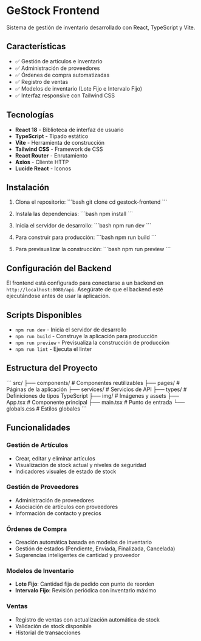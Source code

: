 # GeStock Frontend

Sistema de gestión de inventario desarrollado con React, TypeScript y Vite.

## Características

- ✅ Gestión de artículos e inventario
- ✅ Administración de proveedores
- ✅ Órdenes de compra automatizadas
- ✅ Registro de ventas
- ✅ Modelos de inventario (Lote Fijo e Intervalo Fijo)
- ✅ Interfaz responsive con Tailwind CSS

## Tecnologías

- **React 18** - Biblioteca de interfaz de usuario
- **TypeScript** - Tipado estático
- **Vite** - Herramienta de construcción
- **Tailwind CSS** - Framework de CSS
- **React Router** - Enrutamiento
- **Axios** - Cliente HTTP
- **Lucide React** - Iconos

## Instalación

1. Clona el repositorio:
\`\`\`bash
git clone <repository-url>
cd gestock-frontend
\`\`\`

2. Instala las dependencias:
\`\`\`bash
npm install
\`\`\`

3. Inicia el servidor de desarrollo:
\`\`\`bash
npm run dev
\`\`\`

4. Para construir para producción:
\`\`\`bash
npm run build
\`\`\`

5. Para previsualizar la construcción:
\`\`\`bash
npm run preview
\`\`\`

## Configuración del Backend

El frontend está configurado para conectarse a un backend en `http://localhost:8080/api`. Asegúrate de que el backend esté ejecutándose antes de usar la aplicación.

## Scripts Disponibles

- `npm run dev` - Inicia el servidor de desarrollo
- `npm run build` - Construye la aplicación para producción
- `npm run preview` - Previsualiza la construcción de producción
- `npm run lint` - Ejecuta el linter

## Estructura del Proyecto

\`\`\`
src/
├── components/          # Componentes reutilizables
├── pages/              # Páginas de la aplicación
├── services/           # Servicios de API
├── types/              # Definiciones de tipos TypeScript
├── img/                # Imágenes y assets
├── App.tsx             # Componente principal
├── main.tsx            # Punto de entrada
└── globals.css         # Estilos globales
\`\`\`

## Funcionalidades

### Gestión de Artículos
- Crear, editar y eliminar artículos
- Visualización de stock actual y niveles de seguridad
- Indicadores visuales de estado de stock

### Gestión de Proveedores
- Administración de proveedores
- Asociación de artículos con proveedores
- Información de contacto y precios

### Órdenes de Compra
- Creación automática basada en modelos de inventario
- Gestión de estados (Pendiente, Enviada, Finalizada, Cancelada)
- Sugerencias inteligentes de cantidad y proveedor

### Modelos de Inventario
- **Lote Fijo**: Cantidad fija de pedido con punto de reorden
- **Intervalo Fijo**: Revisión periódica con inventario máximo

### Ventas
- Registro de ventas con actualización automática de stock
- Validación de stock disponible
- Historial de transacciones
